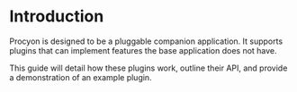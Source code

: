 # Introduction

Procyon is designed to be a pluggable companion application. It supports plugins that can implement features the base application does not have.

This guide will detail how these plugins work, outline their API, and provide a demonstration of an example plugin.
